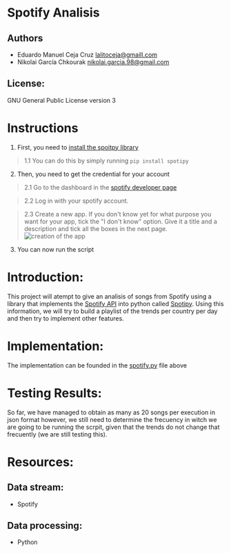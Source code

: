 # Spotify Analisis

## Authors
- Eduardo Manuel Ceja Cruz lalitoceja@gmaill.com
- Nikolai García Chkourak nikolai.garcia.98@gmail.com

## License:
GNU General Public License version 3

 # Instructions
1. First, you need to [install the spoitpy library](https://github.com/plamere/spotipy)

> 1.1 You can do this by simply running `pip install spotipy`

2. Then, you need to get the credential for your account

> 2.1 Go to the dashboard in the [spotify developer page](https://developer.spotify.com/dashboard/)

> 2.2 Log in with your spotify account.

> 2.3 Create a new app. If you don't know yet for what purpose you want for your app, tick the "I don't know" option. Give it a title and a description and tick all the boxes in the next page.
![creation of the app]()

3. You can now run the script


# Introduction:

 This project will atempt to give an analisis of songs from Spotify using a  library that implements the [Spotify API](https://developer.spotify.com/documentation/web-api/) into python called [Spotipy](https://github.com/plamere/spotipy). Using this information, we will try to build a playlist of the trends per country per day and then try to implement other features.


# Implementation:
The implementation can be founded in the [spotify.py](https://github.com/theDeadIns/zombie/blob/master/spotify.py) file above

 # Testing Results:

 So far, we have managed to obtain as many as 20 songs per execution in json format however, we still need to determine the frecuency in witch we are going to be running the scrpit, given that the trends do not change that frecuently (we are still testing this).

 # Resources:
## Data stream:
- Spotify
## Data processing:
- Python
